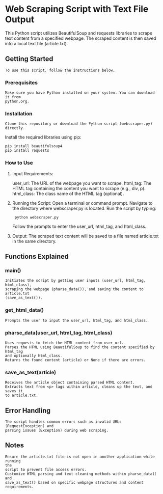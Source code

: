 # Web Scraping Script with Text File Output
This Python script utilizes BeautifulSoup and requests libraries to scrape text 
content from a specified webpage. The scraped content is then saved into a local 
text file (article.txt).

## Getting Started
    To use this script, follow the instructions below.
### Prerequisites
    Make sure you have Python installed on your system. You can download it from
    python.org.
### Installation
    Clone this repository or download the Python script (webscraper.py) directly.
Install the required libraries using pip:

    pip install beautifulsoup4 
    pip install requests

### How to Use
1. Input Requirements:

    user_url: The URL of the webpage you want to scrape.
    html_tag: The HTML tag containing the content you want to scrape (e.g., div, p).
    html_class: The class name of the HTML tag (optional).
2. Running the Script:
    Open a terminal or command prompt.
    Navigate to the directory where webscraper.py is located.
    Run the script by typing:

        python webscraper.py

    Follow the prompts to enter the user_url, html_tag, and html_class.
3. Output:
    The scraped text content will be saved to a file named article.txt in the same
    directory.

## Functions Explained
### main()
    Initiates the script by getting user inputs (user_url, html_tag, html_class), 
    scraping the webpage (pharse_data()), and saving the content to article.txt 
    (save_as_text()).
### get_html_data()
    Prompts the user to input the user_url, html_tag, and html_class.
### pharse_data(user_url, html_tag, html_class)
    Uses requests to fetch the HTML content from user_url.
    Parses the HTML using BeautifulSoup to find the content specified by html_tag 
    and optionally html_class.
    Returns the found content (article) or None if there are errors.
### save_as_text(article)
    Receives the article object containing parsed HTML content.
    Extracts text from <p> tags within article, cleans up the text, and saves it 
    to article.txt.

## Error Handling
    The script handles common errors such as invalid URLs (RequestException) and 
    parsing issues (Exception) during web scraping.

## Notes
    Ensure the article.txt file is not open in another application while running 
    the 
    script to prevent file access errors.
    Customize HTML parsing and text cleaning methods within pharse_data() and 
    save_as_text() based on specific webpage structures and content requirements.